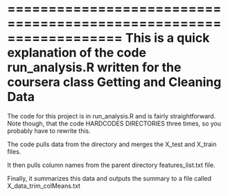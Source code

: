 ==================================================================
This is a quick explanation of the code run_analysis.R written for the coursera
class Getting and Cleaning Data 
=========================================

The code for this project is in run_analysis.R and is fairly straightforward.  
Note though, that the code HARDCODES DIRECTORIES three times, so you probably have to rewrite this. 

The code pulls data from the directory and merges the X_test and X_train files. 

It then pulls column names from the parent directory features_list.txt file. 

Finally, it summarizes this data and outputs the summary to a file called X_data_trim_colMeans.txt


